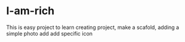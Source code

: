 # I-am-rich
This is easy project to learn creating project, make a scafold, adding a simple photo add add specific icon
